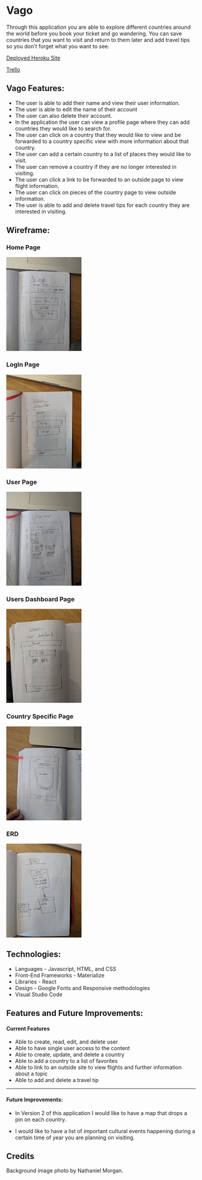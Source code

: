 # Vago

Through this application you are able to explore different countries around the world before you book your ticket and go wandering. You can save countries that you want to visit and return to them later and add travel tips so you don't forget what you want to see.

[Deployed Heroku Site](https://vago-travel.herokuapp.com/)

[Trello](https://trello.com/b/sPnKPtKq/vago)

## Vago Features:

* The user is able to add their name and view their user information.
* The user is able to edit the name of their account
* The user can also delete their account.
* In the application the user can view a profile page where they can add countries they would like to search for.
* The user can click on a country that they would like to view and be forwarded to a country specific view with more information about that country.
* The user can add a certain country to a list of places they would like to visit.
* The user can remove a country if they are no longer interested in visiting.
* The user can click a link to be forwarded to an outside page to view flight information.
* The user can click on pieces of the country page to view outside information.
* The user is able to add and delete travel tips for each country they are interested in visiting. 

## Wireframe:

### Home Page
<img src='media/vago_homepage.jpg' alt='landing page' height=250 width=200/>

### LogIn Page
<img src='media/login_page.jpg' alt='login page' height=250 width=200/>

### User Page
<img src='media/vago_userpage.jpg' alt='user page' height=250 width=200/>

### Users Dashboard Page
<img src='media/user_dashboard.jpg' alt='user page' height=250 width=200/>

### Country Specific Page
<img src='media/vago_country_specific_page.jpg' alt='country specific page' height=250 width=200/>

### ERD
<img src='media/vago_erd.jpg' alt='erd page' height=250 width=200/>

## Technologies:

* Languages - Javascript, HTML, and CSS
* Front-End Frameworks - Materialize
* Libraries - React
* Design - Google Fonts and Responsive methodologies
* Visual Studio Code

## Features and Future Improvements:

#### Current Features

* Able to create, read, edit, and delete user
* Able to have single user access to the content
* Able to create, update, and delete a country
* Able to add a country to a list of favorites
* Able to link to an outside site to view flights and further information about a topic
* Able to add and delete a travel tip

___

#### Future Improvements:

* In Version 2 of this application I would like to have a map that drops a pin on each country.

* I would like to have a list of important cultural events happening during a certain time of year you are planning on visiting.

## Credits

Background image photo by Nathaniel Morgan.